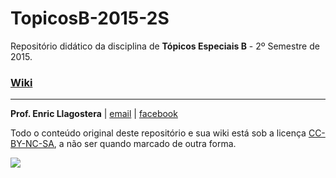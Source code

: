 # TopicosB-2015-2S

Repositório didático da disciplina de **Tópicos Especiais B** - 2º Semestre de 2015.

### [Wiki](https://github.com/puccjogos/TopicosB-2015-2S/wiki)

---
**Prof. Enric Llagostera** | [email](mailto:enricllagostera@gmail.com) | [facebook](http://www.facebook.com/enricllagostera)

Todo o conteúdo original deste repositório e sua wiki está sob a licença [CC-BY-NC-SA](https://creativecommons.org/licenses/by-nc-sa/4.0/), a não ser quando marcado de outra forma. 

[![](https://licensebuttons.net/l/by-nc-sa/3.0/88x31.png)](https://creativecommons.org/licenses/by-nc-sa/4.0/)


